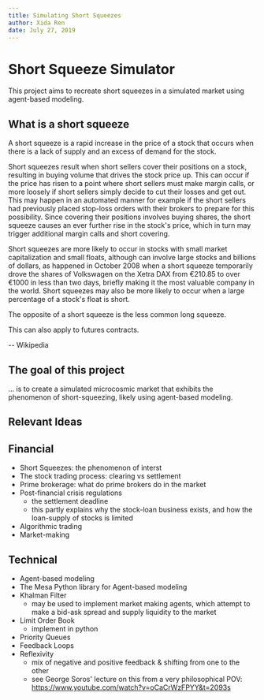 ```yaml
---
title: Simulating Short Squeezes
author: Xida Ren
date: July 27, 2019
---
```



# Short Squeeze Simulator

This project aims to recreate short squeezes in a simulated market using agent-based modeling.

## What is a short squeeze

A short squeeze is a rapid increase in the price of a stock that occurs when there is a lack of supply and an excess of demand for the stock.

Short squeezes result when short sellers cover their positions on a stock, resulting in buying volume that drives the stock price up. This can occur if the price has risen to a point where short sellers must make margin calls, or more loosely if short sellers simply decide to cut their losses and get out. This may happen in an automated manner for example if the short sellers had previously placed stop-loss orders with their brokers to prepare for this possibility. Since covering their positions involves buying shares, the short squeeze causes an ever further rise in the stock's price, which in turn may trigger additional margin calls and short covering.

Short squeezes are more likely to occur in stocks with small market capitalization and small floats, although can involve large stocks and billions of dollars, as happened in October 2008 when a short squeeze temporarily drove the shares of Volkswagen on the Xetra DAX from €210.85 to over €1000 in less than two days, briefly making it the most valuable company in the world. Short squeezes may also be more likely to occur when a large percentage of a stock's float is short.

The opposite of a short squeeze is the less common long squeeze.

This can also apply to futures contracts.

-- Wikipedia

## The goal of this project

... is to create a simulated microcosmic market that exhibits the phenomenon of short-squeezing, likely using agent-based modeling.

## Relevant Ideas

## Financial
- Short Squeezes: the phenomenon of interst
- The stock trading process: clearing vs settlement
- Prime brokerage: what do prime brokers do in the market
- Post-financial crisis regulations
    - the settlement deadline
    - this partly explains why the stock-loan business exists, and how the loan-supply of stocks is limited
- Algorithmic trading
- Market-making

## Technical
- Agent-based modeling
- The Mesa Python library for Agent-based modeling
- Khalman Filter
    - may be used to implement market making agents, which attempt to make a bid-ask spread and supply liquidity to the market
- Limit Order Book
    - implement in python
- Priority Queues
- Feedback Loops
- Reflexivity
    - mix of negative and positive feedback & shifting from one to the other
    - see George Soros' lecture on this from a very philosophical POV: https://www.youtube.com/watch?v=oCaCrWzFPYY&t=2093s
